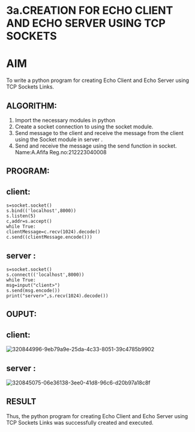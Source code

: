 # 3a.CREATION FOR ECHO CLIENT AND ECHO SERVER USING TCP SOCKETS
# AIM
To write a python program for creating Echo Client and Echo Server using TCP
Sockets Links.
## ALGORITHM:
1. Import the necessary modules in python
2. Create a socket connection to using the socket module.
3. Send message to the client and receive the message from the client using the Socket module in
 server .
4. Send and receive the message using the send function in socket.
   Name:A.Afifa Reg.no:212223040008
## PROGRAM:
## client:
```import socket
s=socket.socket()
s.bind(('localhost',8000))
s.listen(5)
c,addr=s.accept()
while True:
clientMessage=c.recv(1024).decode()
c.send((clientMessage.encode()))
```
## server :
```import socket
s=socket.socket()
s.connect(('localhost',8000))
while True:
msg=input("client>")
s.send(msg.encode())
print("server>",s.recv(1024).decode())
```
## OUPUT:
## client:
![320844996-9eb79a9e-25da-4c33-8051-39c4785b9902](https://github.com/afifa17112005/3a.Sockets_Creation_for_Echo_Client_and_Echo_Server/assets/147080931/181efa82-785b-4717-a2fd-53db2ab6a3e4)

## server :
![320845075-06e36138-3ee0-41d8-96c6-d20b97a18c8f](https://github.com/afifa17112005/3a.Sockets_Creation_for_Echo_Client_and_Echo_Server/assets/147080931/4718a63a-11eb-4663-8264-8f0b57912bc0)

## RESULT
Thus, the python program for creating Echo Client and Echo Server using TCP Sockets Links 
was successfully created and executed.
